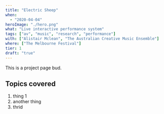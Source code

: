 ```yaml
---
title: "Electric Sheep"
when: 
  - "2020-04-04"
heroImage: "./hero.png"
what: "Live interactive performance system"
tags: ["av", "music", "research", "performance"]
with: ["Alistair Mclean", "The Australian Creative Music Ensemble"]
where: ["The Melbourne Festival"]
tier: 1
draft: "true"
---
```


This is a project page bud.

## Topics covered
1. thing 1
2. another thing
3. thrid